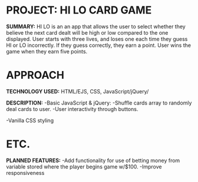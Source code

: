 # PROJECT: HI LO CARD GAME

**SUMMARY:** HI LO is an an app that allows the user to select whether they believe the next card dealt will be high or low compared to the one displayed. User starts with three lives, and loses one each time they guess HI or LO incorrectly.  If they guess correctly, they earn a point.  User wins the game when they earn five points.

# APPROACH
**TECHNOLOGY USED:** HTML/EJS, CSS, JavaScript/jQuery/


**DESCRIPTION:**
-Basic JavaScript & jQuery:
    -Shuffle cards array to randomly deal cards to user.
    -User interactivity through buttons.

-Vanilla CSS styling


# ETC.
**PLANNED FEATURES:**
-Add functionality for use of betting money from variable stored where the player begins game w/$100.
-Improve responsiveness
